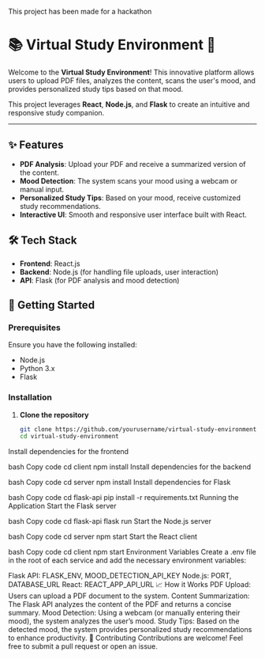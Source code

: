 This project has been made for a hackathon
# 📚 Virtual Study Environment 🧠

Welcome to the **Virtual Study Environment**! This innovative platform allows users to upload PDF files, analyzes the content, scans the user's mood, and provides personalized study tips based on that mood. 

This project leverages **React**, **Node.js**, and **Flask** to create an intuitive and responsive study companion.

---

## ✨ Features

- **PDF Analysis**: Upload your PDF and receive a summarized version of the content.
- **Mood Detection**: The system scans your mood using a webcam or manual input.
- **Personalized Study Tips**: Based on your mood, receive customized study recommendations.
- **Interactive UI**: Smooth and responsive user interface built with React.

## 🛠 Tech Stack

- **Frontend**: React.js
- **Backend**: Node.js (for handling file uploads, user interaction) 
- **API**: Flask (for PDF analysis and mood detection)

## 🚀 Getting Started

### Prerequisites

Ensure you have the following installed:

- Node.js
- Python 3.x
- Flask

### Installation

1. **Clone the repository**

   ```bash
   git clone https://github.com/yourusername/virtual-study-environment.git
   cd virtual-study-environment
Install dependencies for the frontend

bash
Copy code
cd client
npm install
Install dependencies for the backend

bash
Copy code
cd server
npm install
Install dependencies for Flask

bash
Copy code
cd flask-api
pip install -r requirements.txt
Running the Application
Start the Flask server

bash
Copy code
cd flask-api
flask run
Start the Node.js server

bash
Copy code
cd server
npm start
Start the React client

bash
Copy code
cd client
npm start
Environment Variables
Create a .env file in the root of each service and add the necessary environment variables:

Flask API: FLASK_ENV, MOOD_DETECTION_API_KEY
Node.js: PORT, DATABASE_URL
React: REACT_APP_API_URL
📈 How it Works
PDF Upload: Users can upload a PDF document to the system.
Content Summarization: The Flask API analyzes the content of the PDF and returns a concise summary.
Mood Detection: Using a webcam (or manually entering their mood), the system analyzes the user’s mood.
Study Tips: Based on the detected mood, the system provides personalized study recommendations to enhance productivity.
🤝 Contributing
Contributions are welcome! Feel free to submit a pull request or open an issue.
